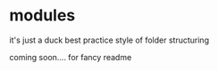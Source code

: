 # modules

it's just a duck best practice style of folder structuring



coming soon.... for fancy readme